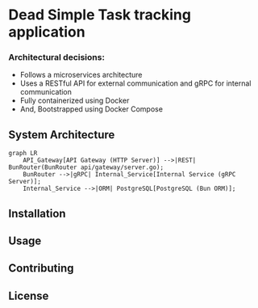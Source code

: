 # Dead Simple Task tracking application

### Architectural decisions:

- Follows a microservices architecture
- Uses a RESTful API for external communication and gRPC for internal communication
- Fully containerized using Docker
- And, Bootstrapped using Docker Compose

## System Architecture

```mermaid
graph LR
    API_Gateway[API Gateway (HTTP Server)] -->|REST| BunRouter(BunRouter api/gateway/server.go);
    BunRouter -->|gRPC| Internal_Service[Internal Service (gRPC Server)];
    Internal_Service -->|ORM| PostgreSQL[PostgreSQL (Bun ORM)];
```

## Installation

## Usage

## Contributing

## License
